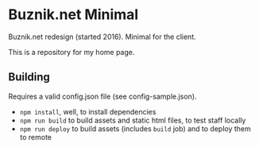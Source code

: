# Buznik.net Minimal

Buznik.net redesign (started 2016). Minimal for the client.

This is a repository for my home page.

## Building

Requires a valid config.json file (see config-sample.json).

- `npm install`, well, to install dependencies
- `npm run build` to build assets and static html files, to test staff locally
- `npm run deploy` to build assets (includes `build` job) and to deploy them to remote
